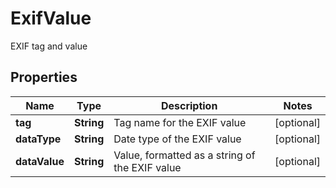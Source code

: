

# ExifValue

EXIF tag and value

## Properties

| Name | Type | Description | Notes |
|------------ | ------------- | ------------- | -------------|
|**tag** | **String** | Tag name for the EXIF value |  [optional] |
|**dataType** | **String** | Date type of the EXIF value |  [optional] |
|**dataValue** | **String** | Value, formatted as a string of the EXIF value |  [optional] |



